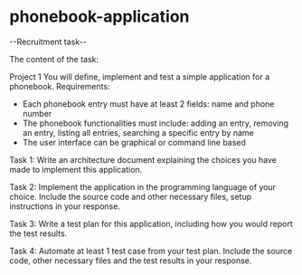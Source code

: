# phonebook-application

--Recruitment task--

The content of the task: 

Project 1
You will define, implement and test a simple application for a phonebook.
Requirements:
* Each phonebook entry must have at least 2 fields: name and phone number
* The phonebook functionalities must include: adding an entry, removing an entry, listing all entries, searching a specific entry by name
* The user interface can be graphical or command line based

Task 1:
Write an architecture document explaining the choices you have made to implement this application.

Task 2:
Implement the application in the programming language of your choice. 
Include the source code and other necessary files, setup instructions in your response.

Task 3:
Write a test plan for this application, including how you would report the test results.

Task 4:
Automate at least 1 test case from your test plan. 
Include the source code, other necessary files and the test results in your response.
